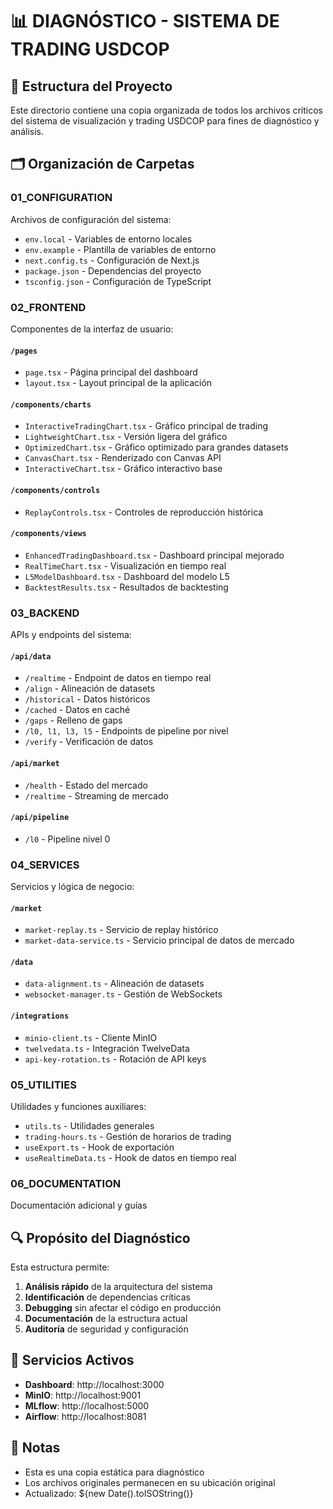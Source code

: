 # 📊 DIAGNÓSTICO - SISTEMA DE TRADING USDCOP

## 📁 Estructura del Proyecto

Este directorio contiene una copia organizada de todos los archivos críticos del sistema de visualización y trading USDCOP para fines de diagnóstico y análisis.

## 🗂️ Organización de Carpetas

### 01_CONFIGURATION
Archivos de configuración del sistema:
- `env.local` - Variables de entorno locales
- `env.example` - Plantilla de variables de entorno
- `next.config.ts` - Configuración de Next.js
- `package.json` - Dependencias del proyecto
- `tsconfig.json` - Configuración de TypeScript

### 02_FRONTEND
Componentes de la interfaz de usuario:

#### `/pages`
- `page.tsx` - Página principal del dashboard
- `layout.tsx` - Layout principal de la aplicación

#### `/components/charts`
- `InteractiveTradingChart.tsx` - Gráfico principal de trading
- `LightweightChart.tsx` - Versión ligera del gráfico
- `OptimizedChart.tsx` - Gráfico optimizado para grandes datasets
- `CanvasChart.tsx` - Renderizado con Canvas API
- `InteractiveChart.tsx` - Gráfico interactivo base

#### `/components/controls`
- `ReplayControls.tsx` - Controles de reproducción histórica

#### `/components/views`
- `EnhancedTradingDashboard.tsx` - Dashboard principal mejorado
- `RealTimeChart.tsx` - Visualización en tiempo real
- `L5ModelDashboard.tsx` - Dashboard del modelo L5
- `BacktestResults.tsx` - Resultados de backtesting

### 03_BACKEND
APIs y endpoints del sistema:

#### `/api/data`
- `/realtime` - Endpoint de datos en tiempo real
- `/align` - Alineación de datasets
- `/historical` - Datos históricos
- `/cached` - Datos en caché
- `/gaps` - Relleno de gaps
- `/l0, l1, l3, l5` - Endpoints de pipeline por nivel
- `/verify` - Verificación de datos

#### `/api/market`
- `/health` - Estado del mercado
- `/realtime` - Streaming de mercado

#### `/api/pipeline`
- `/l0` - Pipeline nivel 0

### 04_SERVICES
Servicios y lógica de negocio:

#### `/market`
- `market-replay.ts` - Servicio de replay histórico
- `market-data-service.ts` - Servicio principal de datos de mercado

#### `/data`
- `data-alignment.ts` - Alineación de datasets
- `websocket-manager.ts` - Gestión de WebSockets

#### `/integrations`
- `minio-client.ts` - Cliente MinIO
- `twelvedata.ts` - Integración TwelveData
- `api-key-rotation.ts` - Rotación de API keys

### 05_UTILITIES
Utilidades y funciones auxiliares:
- `utils.ts` - Utilidades generales
- `trading-hours.ts` - Gestión de horarios de trading
- `useExport.ts` - Hook de exportación
- `useRealtimeData.ts` - Hook de datos en tiempo real

### 06_DOCUMENTATION
Documentación adicional y guías

## 🔍 Propósito del Diagnóstico

Esta estructura permite:
1. **Análisis rápido** de la arquitectura del sistema
2. **Identificación** de dependencias críticas
3. **Debugging** sin afectar el código en producción
4. **Documentación** de la estructura actual
5. **Auditoría** de seguridad y configuración

## 🚀 Servicios Activos

- **Dashboard**: http://localhost:3000
- **MinIO**: http://localhost:9001
- **MLflow**: http://localhost:5000
- **Airflow**: http://localhost:8081

## 📝 Notas

- Esta es una copia estática para diagnóstico
- Los archivos originales permanecen en su ubicación original
- Actualizado: ${new Date().toISOString()}